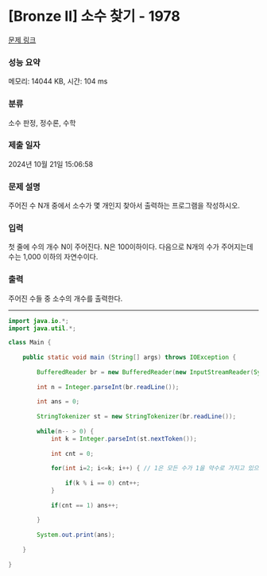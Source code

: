 # [Bronze II] 소수 찾기 - 1978 

[문제 링크](https://www.acmicpc.net/problem/1978) 

### 성능 요약

메모리: 14044 KB, 시간: 104 ms

### 분류

소수 판정, 정수론, 수학

### 제출 일자

2024년 10월 21일 15:06:58

### 문제 설명

<p>주어진 수 N개 중에서 소수가 몇 개인지 찾아서 출력하는 프로그램을 작성하시오.</p>

### 입력 

 <p>첫 줄에 수의 개수 N이 주어진다. N은 100이하이다. 다음으로 N개의 수가 주어지는데 수는 1,000 이하의 자연수이다.</p>

### 출력 

 <p>주어진 수들 중 소수의 개수를 출력한다.</p>

---

```java
import java.io.*;
import java.util.*;

class Main {
    
	public static void main (String[] args) throws IOException {
	 
	    BufferedReader br = new BufferedReader(new InputStreamReader(System.in));
	    
	    int n = Integer.parseInt(br.readLine());
	    
	    int ans = 0;
	    
	    StringTokenizer st = new StringTokenizer(br.readLine());
	    
	    while(n-- > 0) {
	        int k = Integer.parseInt(st.nextToken());
	        
	        int cnt = 0;
	        
	        for(int i=2; i<=k; i++) { // 1은 모든 수가 1을 약수로 가지고 있으니 처리하지 않는다.
	            
	            if(k % i == 0) cnt++;
	        }
	        
	        if(cnt == 1) ans++;
	        
	    }
	    
	    System.out.print(ans);
	    
	}
	    
}
	



```

